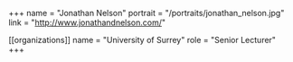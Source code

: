 +++
name = "Jonathan Nelson"
portrait = "/portraits/jonathan_nelson.jpg"
link = "http://www.jonathandnelson.com/"

[[organizations]]
name = "University of Surrey"
role = "Senior Lecturer"
+++

